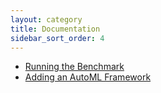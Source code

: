 ```yaml
---
layout: category
title: Documentation
sidebar_sort_order: 4
---
```


 - [Running the Benchmark](README.md#running-benchmarks)
 - [Adding an AutoML Framework](HOWTO.md#add-an-automl-framework)